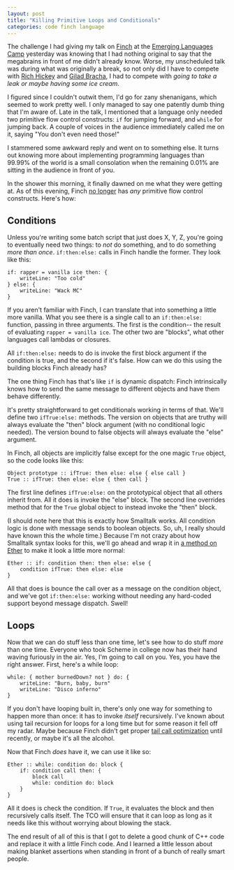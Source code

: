 ```yaml
---
layout: post
title: "Killing Primitive Loops and Conditionals"
categories: code finch language
---
```

The challenge I had giving my talk on [Finch](http://finch.stuffwithstuff.com/) at the [Emerging Languages
Camp](http://emerginglangs.com/) yesterday was knowing that I had nothing original to say that the
megabrains in front of me didn't already know. Worse, my unscheduled talk was
during what was originally a break, so not only did I have to compete with
[Rich Hickey](http://clojure.org/) and [Gilad Bracha](http://bracha.org/Site/Newspeak.html), I had to compete with *going to take
a leak or maybe having some ice cream*.

I figured since I couldn't outwit them, I'd go for zany shenanigans, which
seemed to work pretty well. I only managed to say one patently dumb thing that
I'm aware of. Late in the talk, I mentioned that a language only needed two
primitive flow control constructs: `if` for jumping forward, and `while` for
jumping back. A couple of voices in the audience immediately called me on it,
saying "You don't even need those!"

I stammered some awkward reply and went on to something else. It turns out
knowing more about implementing programming languages than 99.99% of the world
is a small consolation when the remaining 0.01% are sitting in the audience in
front of you.

In the shower this morning, it finally dawned on me what they were getting at.
As of this evening, Finch [no longer](http://bitbucket.org/munificent/finch/changeset/846bdbf7e8ed) has *any* primitive flow control constructs. Here's how:

## Conditions

Unless you're writing some batch script that just does X, Y, Z, you're going
to eventually need two things: to *not* do something, and to do something
*more than once*. `if:then:else:` calls in Finch handle the former. They look
like this:

```finch
if: rapper = vanilla ice then: {
    writeLine: "Too cold"
} else: {
    writeLine: "Wack MC"
}
```

If you aren't familiar with Finch, I can translate that into something a
little more vanilla. What you see there is a single call to an `if:then:else:`
function, passing in three arguments. The first is the condition-- the result
of evaluating `rapper = vanilla ice`. The other two are "blocks", what other
languages call lambdas or closures.

All `if:then:else:` needs to do is invoke the first block argument if the
condition is true, and the second if it's false. How can we do this using the
building blocks Finch already has?

The one thing Finch has that's like `if` is dynamic dispatch: Finch
intrinsically knows how to send the same message to different objects and have
them behave differently.

It's pretty straightforward to get conditionals working in terms of that.
We'll define two `ifTrue:else:` methods. The version on objects that are
truthy will always evaluate the "then" block argument (with no conditional
logic needed). The version bound to false objects will always evaluate the
"else" argument.

In Finch, all objects are implicitly false except for the one magic `True`
object, so the code looks like this:

```finch
Object prototype :: ifTrue: then else: else { else call }
True :: ifTrue: then else: else { then call }
```

The first line defines `ifTrue:else:` on the prototypical object that all
others inherit from. All it does is invoke the "else" block. The second line
overrides method that for the `True` global object to instead invoke the
"then" block.

(I should note here that this is exactly how Smalltalk works. All condition
logic is done with message sends to boolean objects. So, uh, I really should
have known this the whole time.) Because I'm not crazy about how Smalltalk
syntax looks for this, we'll go ahead and wrap it in [a method on Ether](http://journal.stuffwithstuff.com/2010/06/25/methods-on-the-ether-or-creating-your-own-control-structures-for-fun-and-profit/)
to make it look a little more normal:

```finch
Ether :: if: condition then: then else: else {
    condition ifTrue: then else: else
}
```

All that does is bounce the call over as a message on the condition object,
and we've got `if:then:else:` working without needing any hard-coded support
beyond message dispatch. Swell!

## Loops

Now that we can do stuff less than one time, let's see how to do stuff *more*
than one time. Everyone who took Scheme in college now has their hand waving
furiously in the air. Yes, I'm going to call on you. Yes, you have the right
answer. First, here's a while loop:

```finch
while: { mother burnedDown? not } do: {
    writeLine: "Burn, baby, burn"
    writeLine: "Disco inferno"
}
```

If you don't have looping built in, there's only one way for something to
happen more than once: it has to invoke *itself* recursively. I've known about
using tail recursion for loops for a long time but for some reason it fell off
my radar. Maybe because Finch didn't get proper [tail call optimization](http://en.wikipedia.org/wiki/Tail_call_optimization)
until recently, or maybe it's all the alcohol.

Now that Finch *does* have it, we can use it like so:

```finch
Ether :: while: condition do: block {
    if: condition call then: {
        block call
        while: condition do: block
    }
}
```

All it does is check the condition. If `True`, it evaluates the block and then
recursively calls itself. The TCO will ensure that it can loop as long as it
needs like this without worrying about blowing the stack.

The end result of all of this is that I got to delete a good chunk of C++ code
and replace it with a little Finch code. And I learned a little lesson about
making blanket assertions when standing in front of a bunch of really smart
people.
